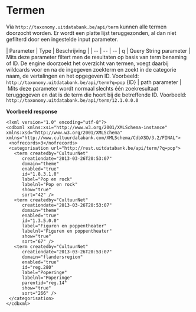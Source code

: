 ---
---

# Termen

Via ```http://taxonomy.uitdatabank.be/api/term``` kunnen alle termen doorzocht worden. Er wordt een platte lijst teruggezonden, al dan niet gefilterd door een ingestelde input parameter.

| Parameter | Type | Beschrijving |
| -- | -- | -- |
q | Query String parameter | Mits deze parameter filtert men de resultaten op basis van term benaming of ID. De engine doorzoekt het overzicht van termen,  voegt daarbij wildcards voor en na de ingegeven zoekterm en zoekt in de categorie naam, de vertalingen en het opgegeven ID. Voorbeeld: ```http://taxonomy.uitdatabank.be/api/term?q=pop```
{ID} | path parameter | Mits deze parameter wordt normaal slechts één zoekresultaat teruggegeven en dat is de term die hoort bij de betreffende ID. Voorbeeld: ```http://taxonomy.uitdatabank.be/api/term/12.1.0.0.0```

**Voorbeeld response**

```
<?xml version="1.0" encoding="utf-8"?>
<cdbxml xmlns:xsi="http://www.w3.org/2001/XMLSchema-instance" xmlns:xsd="http://www.w3.org/2001/XMLSchema" xmlns="http://www.cultuurdatabank.com/XMLSchema/CdbXSD/3.2/FINAL">
 <nofrecords>3</nofrecords>
 <categorisation url="http://rest.uitdatabank.be/api/term/?q=pop">
   <term createdby="CultuurNet"
      creationdate="2013-03-26T20:53:07"
      domain="theme"
      enabled="true"
      id="1.8.3.1.0"
      label="Pop en rock"
      labelnl="Pop en rock"
      show="true"
      sort="42" />
   <term createdby="CultuurNet"
      creationdate="2013-03-26T20:53:07"
      domain="theme"
      enabled="true"
      id="1.3.5.0.0"
      label="Figuren en poppentheater"
      labelnl="Figuren en poppentheater"
      show="true"
      sort="67" />
   <term createdby="CultuurNet"
      creationdate="2013-03-26T20:53:07"
      domain="flandersregion"
      enabled="true"
      id="reg.280"
      label="Poperinge"
      labelnl="Poperinge"
      parentid="reg.14"
      show="true"
      sort="266" />
 </categorisation>
</cdbxml>
```
